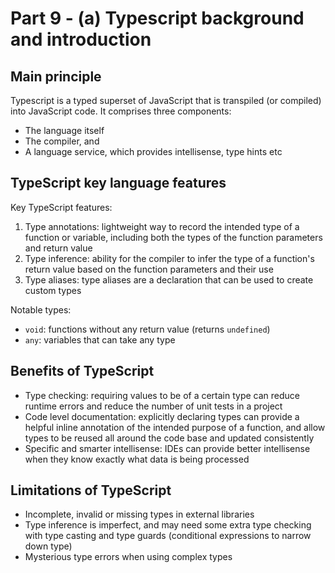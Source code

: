 # Part 9 - (a) Typescript background and introduction

## Main principle

Typescript is a typed superset of JavaScript that is transpiled (or compiled) into JavaScript code. It comprises three components: 

 - The language itself
 - The compiler, and
 - A language service, which provides intellisense, type hints etc

## TypeScript key language features

Key TypeScript features:

 1. Type annotations: lightweight way to record the intended type of a function or variable, including both the types of the function parameters and return value
 2. Type inference: ability for the compiler to infer the type of a function's return value based on the function parameters and their use
 3. Type aliases: type aliases are a declaration that can be used to create custom types

Notable types: 

 - `void`: functions without any return value (returns `undefined`)
 - `any`: variables that can take any type

## Benefits of TypeScript

 - Type checking: requiring values to be of a certain type can reduce runtime errors and reduce the number of unit tests in a project
 - Code level documentation: explicitly declaring types can provide a helpful inline annotation of the intended purpose of a function, and allow types to be reused all around the code base and updated consistently
 - Specific and smarter intellisense: IDEs can provide better intellisense when they know exactly what data is being processed

## Limitations of TypeScript

 - Incomplete, invalid or missing types in external libraries
 - Type inference is imperfect, and may need some extra type checking with type casting and type guards (conditional expressions to narrow down type)
 - Mysterious type errors when using complex types

